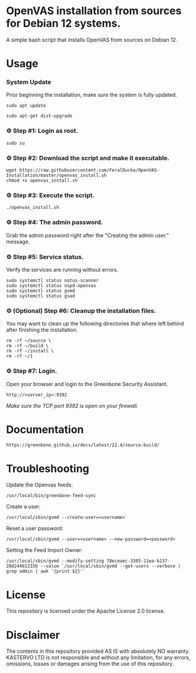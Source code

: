 # OpenVAS installation from sources for Debian 12 systems.

A simple bash script that installs OpenVAS from sources on Debian 12.

# Usage

### System Update

Prior beginning the installation, make sure the system is fully updated.

```
sudo apt update
```
```
sudo apt-get dist-upgrade
```

### ⚙ Step #1: Login as root.

```
sudo su
```

### ⚙ Step #2: Download the script and make it executable.

```
wget https://raw.githubusercontent.com/FeralDucka/OpenVAS-Installation/master/openvas_install.sh
chmod +x openvas_install.sh
```

### ⚙ Step #3: Execute the script.

```
./openvas_install.sh
```

### ⚙ Step #4: The admin password.

Grab the admin password right after the "Creating the admin user." message.

### ⚙ Step #5: Service status.

Verify the services are running without errors.
```
sudo systemctl status notus-scanner
sudo systemctl status ospd-openvas
sudo systemctl status gvmd
sudo systemctl status gsad
```
### ⚙ (Optional) Step #6: Cleanup the installation files.

You may want to clean up the following directories that where left behind after finishing the installation.
```
rm -rf ~/source \
rm -rf ~/build \
rm -rf ~/install \
rm -rf ~/1
```
### ⚙ Step #7: Login.

Open your browser and login to the Greenbone Security Assistant.
```
http://<server_ip>:9392
```
*Make sure the TCP port 9392 is open on your firewall.*

# Documentation

```
https://greenbone.github.io/docs/latest/22.4/source-build/
```

# Troubleshooting

Update the Openvas feeds:
```
/usr/local/bin/greenbone-feed-sync
```

Create a user:
```
/usr/local/sbin/gvmd --create-user=<username>
```

Reset a user password:
```
/usr/local/sbin/gvmd --user=<username> --new-password=<password>
```

Setting the Feed Import Owner:
```
/usr/local/sbin/gvmd --modify-setting 78eceaec-3385-11ea-b237-28d24461215b --value `/usr/local/sbin/gvmd --get-users --verbose | grep admin | awk '{print $2}'`
```

# License

This repository is licensed under the Apache License 2.0 license.

# Disclaimer

The contents in this repository provided AS IS with absolutely NO warranty. KASTERVO LTD is not responsible and without any limitation, for any errors, omissions, losses or damages arising from the use of this repository.
